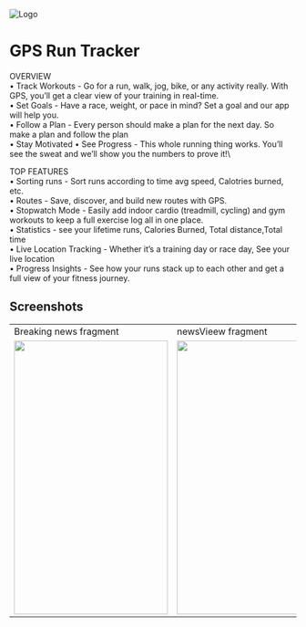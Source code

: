 
![Logo](https://play-lh.googleusercontent.com/MkkjblV7HxjqY3-xlW-PE8avdoQmFqc9fzqn2ZP9_rmii4SC0d79mMNswHeQ1QPQ6rU=s180-rw)

    
# GPS Run Tracker

OVERVIEW\
• Track Workouts - Go for a run, walk, jog, bike, or any activity really. With GPS, you’ll get a clear view of your training in real-time.\
• Set Goals - Have a race, weight, or pace in mind? Set a goal and our app will help you.\
• Follow a Plan - Every person should make a plan for the next day. So make a plan and follow the plan\
• Stay Motivated
• See Progress - This whole running thing works. You’ll see the sweat and we’ll show you the numbers to prove it!\

TOP FEATURES\
• Sorting runs - Sort runs according to time avg speed, Calotries burned, etc.\
• Routes - Save, discover, and build new routes with GPS.\
• Stopwatch Mode - Easily add indoor cardio (treadmill, cycling) and gym workouts to keep a full exercise log all in one place.\
• Statistics - see your lifetime runs, Calories Burned, Total distance,Total time\
• Live Location Tracking - Whether it’s a training day or race day, See your live location\
• Progress Insights - See how your runs stack up to each other and get a full view of your fitness journey.


## Screenshots
<table>
  <tr>
     <td>Breaking news fragment</td>
     <td> newsVieew fragment</td>
     <td>save news fragment</td>
     <td>Search news fragment</td>
    
  </tr>
  <tr>
   <td><img src="https://play-lh.googleusercontent.com/G5JhoIdgMrmwcwl-lQgz1uRXJ_DE3bsQtohzSgka6YSI4WFxAsXCzINnRpUoLJAWlKI=w1920-h937-rw" width=270 height=480></td>
  <td><img src="https://play-lh.googleusercontent.com/mtQP7IAHLGi11nQvgxI8ieID5ab8v8KfG_moAPj4i8YEOZwOnuWxOiKclLeR_fj2z3E=w1920-h937-rw" width=270 height=480></td>
   <td><img src="https://play-lh.googleusercontent.com/GIpzXOcyrGSgJekwuqvHXNkyfI2RPAD0gLuLGN3UuxqQRNpYdtNIO3vhk2AoFnv3jCM=w720-h310-rw" width=270 height=480></td>
   <td><img src="https://play-lh.googleusercontent.com/E5JyD0nHWjeWos9DDST_-kUwZdYr8ZPlm4RBhJs5KjH7hL0uurfP2yQihK1u8lPrvA=w720-h310-rw" width=270 height=480></td>
  
  
  
  </tr>
 </table>


  
